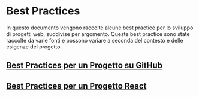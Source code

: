 # Best Practices

In questo documento vengono raccolte alcune best practice per lo sviluppo di progetti web, suddivise per argomento. Queste best practice sono state raccolte da varie fonti e possono variare a seconda del contesto e delle esigenze del progetto.

## [Best Practices per un Progetto su GitHub]("./Github.md")

## [Best Practices per un Progetto React]("./React.md")
